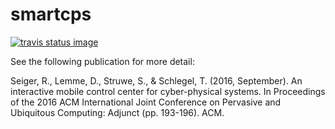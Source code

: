 # smartcps

[![travis status image](https://travis-ci.org/IoTUDresden/smartcps.svg?branch=master)](https://travis-ci.org/IoTUDresden/smartcps)

See the following publication for more detail:

Seiger, R., Lemme, D., Struwe, S., & Schlegel, T. (2016, September). An interactive mobile control center for cyber-physical systems. In Proceedings of the 2016 ACM International Joint Conference on Pervasive and Ubiquitous Computing: Adjunct (pp. 193-196). ACM.
